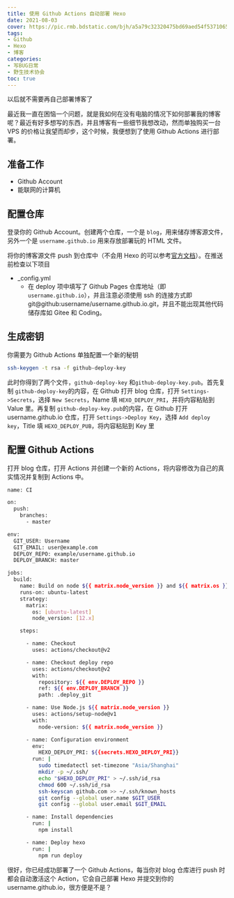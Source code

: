 ```yaml
---
title: 使用 Github Actions 自动部署 Hexo
date: 2021-08-03
cover: https://pic.rmb.bdstatic.com/bjh/a5a79c32320475bd69aed54f5371065a.png
tags:
- Github
- Hexo
- 博客
categories:
- 写BUG日常
- 野生技术协会
toc: true
---
```

以后就不需要再自己部署博客了
<!--more-->
最近我一直在困恼一个问题，就是我如何在没有电脑的情况下如何部署我的博客呢？最近有好多想写的东西，并且博客有一些细节我想改动，然而单独购买一台 VPS 的价格让我望而却步，这个时候，我便想到了使用 Github Actions 进行部署。

## 准备工作

- Github Account
- 能联网的计算机

## 配置仓库

登录你的 Github Account。创建两个仓库，一个是 `blog`，用来储存博客源文件，另外一个是 `username.github.io` 用来存放部署玩的 HTML 文件。

将你的博客源文件 push 到仓库中（不会用 Hexo 的可以参考[官方文档](https://hexo.io/zh-cn/docs/index.html)）。在推送前检查以下项目

- _config.yml
   - 在 deploy 项中填写了 Github Pages 仓库地址（即 `username.github.io`），并且注意必须使用 ssh 的连接方式即 git@github:username/username.github.io.git，并且不能出现其他代码储存库如 Gitee 和 Coding。


## 生成密钥

你需要为 Github Actions 单独配置一个新的秘钥


``` bash 生成密钥
ssh-keygen -t rsa -f github-deploy-key
```

此时你得到了两个文件，`github-deploy-key` 和`github-deploy-key.pub`。首先复制 `github-deploy-key`的内容，在 Github 打开 blog 仓库，打开 `Settings->Secrets`，选择 `New Secrets`，Name 填 `HEXO_DEPLOY_PRI`，并将内容粘贴到 Value 里。再复制 `github-deploy-key.pub`的内容，在 Github 打开 username.github.io 仓库，打开 `Settings->Deploy Key`，选择 `Add deploy key`，Title 填 `HEXO_DEPLOY_PUB`，将内容粘贴到 Key 里

## 配置 Github Actions

打开 blog 仓库，打开 Actions 并创建一个新的 Actions，将内容修改为自己的真实情况并复制到 Actions 中。

``` bash Action>folded
name: CI

on:
  push:
    branches:
      - master

env:
  GIT_USER: Username
  GIT_EMAIL: user@example.com
  DEPLOY_REPO: example/username.github.io
  DEPLOY_BRANCH: master

jobs:
  build:
    name: Build on node ${{ matrix.node_version }} and ${{ matrix.os }}
    runs-on: ubuntu-latest
    strategy:
      matrix:
        os: [ubuntu-latest]
        node_version: [12.x]

    steps:

      - name: Checkout
        uses: actions/checkout@v2

      - name: Checkout deploy repo
        uses: actions/checkout@v2
        with:
          repository: ${{ env.DEPLOY_REPO }}
          ref: ${{ env.DEPLOY_BRANCH }}
          path: .deploy_git

      - name: Use Node.js ${{ matrix.node_version }}
        uses: actions/setup-node@v1
        with:
          node-version: ${{ matrix.node_version }}

      - name: Configuration environment
        env:
          HEXO_DEPLOY_PRI: ${{secrets.HEXO_DEPLOY_PRI}}
        run: |
          sudo timedatectl set-timezone "Asia/Shanghai"
          mkdir -p ~/.ssh/
          echo "$HEXO_DEPLOY_PRI" > ~/.ssh/id_rsa
          chmod 600 ~/.ssh/id_rsa
          ssh-keyscan github.com >> ~/.ssh/known_hosts
          git config --global user.name $GIT_USER
          git config --global user.email $GIT_EMAIL

      - name: Install dependencies
        run: |
          npm install

      - name: Deploy hexo
        run: |
          npm run deploy
```
  
很好，你已经成功部署了一个 Github Actions，每当你对 blog 仓库进行 push 时都会自动激活这个 Action，它会自己部署 Hexo 并提交到你的 username.github.io，很方便是不是？
